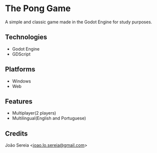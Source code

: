 # The Pong Game

A simple and classic game made in the Godot Engine for study purposes.

## Technologies

* Godot Engine
* GDScript

## Platforms

* Windows
* Web

## Features

* Multiplayer(2 players)
* Multilingual(English and Portuguese)

## Credits

João Sereia <[joao.lo.sereia@gmail.com](mailto:joao.lo.sereia@gmail.com)>

